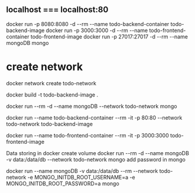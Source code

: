 ## localhost === localhost:80

docker run -p 8080:8080 -d --rm --name todo-backend-container todo-backend-image
docker run -p 3000:3000 -d --rm --name todo-frontend-container todo-frontend-image
docker run -p 27017:27017 -d --rm --name mongoDB mongo

# create network

docker network create todo-network

docker build -t todo-backend-image .

docker run --rm -d --name mongoDB --network todo-network mongo

docker run --name todo-backend-container --rm -it -p 80:80 --network todo-network todo-backend-image

docker run --name todo-frontend-container --rm -it -p 3000:3000 todo-frontend-image


Data storing in docker
create  volume
docker run --rm -d --name mongoDB -v data:/data/db --network todo-network mongo
add password in mongo

docker run  --name mongoDB -v data:/data/db --rm --network todo-network  -e MONGO_INITDB_ROOT_USERNAME=a -e MONGO_INITDB_ROOT_PASSWORD=a mongo
